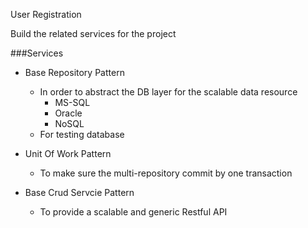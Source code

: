 User Registration

Build the related services for the project

###Services
- Base Repository Pattern
  - In order to abstract the DB layer for the scalable data resource
    - MS-SQL
    - Oracle
    - NoSQL
  - For testing database

- Unit Of Work Pattern
  - To make sure the multi-repository commit by one transaction

- Base Crud Servcie Pattern
  - To provide a scalable and generic Restful API
